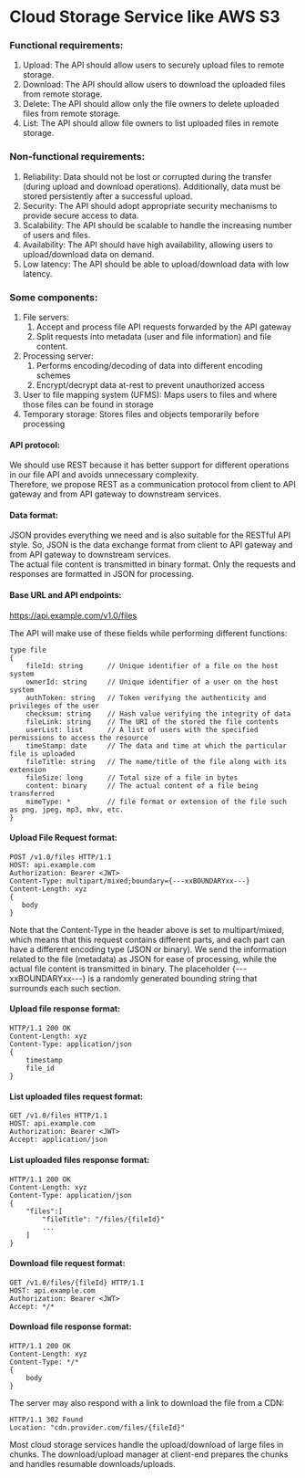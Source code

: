 # Cloud Storage Service like AWS S3

### Functional requirements:
1. Upload: The API should allow users to securely upload files to remote storage.
2. Download: The API should allow users to download the uploaded files from remote storage.
3. Delete: The API should allow only the file owners to delete uploaded files from remote storage.
4. List: The API should allow file owners to list uploaded files in remote storage.

### Non-functional requirements:
1. Reliability: Data should not be lost or corrupted during the transfer (during upload and download operations). Additionally, data must be stored persistently after a successful upload.
2. Security: The API should adopt appropriate security mechanisms to provide secure access to data.
3. Scalability: The API should be scalable to handle the increasing number of users and files.
4. Availability: The API should have high availability, allowing users to upload/download data on demand.
5. Low latency: The API should be able to upload/download data with low latency.

### Some components:
1. File servers:
    1. Accept and process file API requests forwarded by the API gateway
    2. Split requests into metadata (user and file information) and file content.
2. Processing server:
    1. Performs encoding/decoding of data into different encoding schemes
    2. Encrypt/decrypt data at-rest to prevent unauthorized access
3. User to file mapping system (UFMS): Maps users to files and where those files can be found in storage
4. Temporary storage: Stores files and objects temporarily before processing

#### API protocol:
We should use REST because it has better support for different operations in our file API and avoids unnecessary complexity. <br/>
Therefore, we propose REST as a communication protocol from client to API gateway and from API gateway to downstream services. <br/>

#### Data format:
JSON provides everything we need and is also suitable for the RESTful API style. So, JSON is the data exchange format from client to API gateway and from API gateway to downstream services. <br/>
The actual file content is transmitted in binary format. Only the requests and responses are formatted in JSON for processing. <br/>

#### Base URL and API endpoints:
https://api.example.com/v1.0/files <br/>

The API will make use of these fields while performing different functions:
```text
type file
{
    fileId: string      // Unique identifier of a file on the host system
    ownerId: string     // Unique identifier of a user on the host system
    authToken: string   // Token verifying the authenticity and privileges of the user
    checksum: string    // Hash value verifying the integrity of data
    fileLink: string    // The URI of the stored the file contents
    userList: list      // A list of users with the specified permissions to access the resource
    timeStamp: date     // The data and time at which the particular file is uploaded
    fileTitle: string   // The name/title of the file along with its extension
    fileSize: long      // Total size of a file in bytes
    content: binary     // The actual content of a file being transferred
    mimeType: *         // file format or extension of the file such as png, jpeg, mp3, mkv, etc.
}
```
#### Upload File Request format:
```http request
POST /v1.0/files HTTP/1.1
HOST: api.example.com
Authorization: Bearer <JWT>
Content-Type: multipart/mixed;boundary={---xxBOUNDARYxx---}
Content-Length: xyz
{
   body
}
```
Note that the Content-Type in the header above is set to multipart/mixed, which means that this request contains different parts, and each part can have 
a different encoding type (JSON or binary). We send the information related to the file (metadata) as JSON for ease of processing, while the actual file 
content is transmitted in binary. The placeholder {---xxBOUNDARYxx---} is a randomly generated bounding string that surrounds each such section. <br/>

#### Upload file response format:
```http request
HTTP/1.1 200 OK
Content-Length: xyz
Content-Type: application/json
{
    timestamp
    file_id
}
```

#### List uploaded files request format:
```http request
GET /v1.0/files HTTP/1.1
HOST: api.example.com
Authorization: Bearer <JWT>
Accept: application/json
```

#### List uploaded files response format:
```http request
HTTP/1.1 200 OK
Content-Length: xyz
Content-Type: application/json
{
    "files":[
        "fileTitle": "/files/{fileId}"
        ... 
    ]
}
```

#### Download file request format:
```http request
GET /v1.0/files/{fileId} HTTP/1.1
HOST: api.example.com
Authorization: Bearer <JWT>
Accept: */*
```

#### Download file response format:
```http request
HTTP/1.1 200 OK
Content-Length: xyz
Content-Type: */*
{
    body
}
```
The server may also respond with a link to download the file from a CDN:
```http request
HTTP/1.1 302 Found
Location: "cdn.provider.com/files/{fileId}"
```

Most cloud storage services handle the upload/download of large files in chunks. The download/upload manager at client-end prepares the chunks and handles
resumable downloads/uploads.